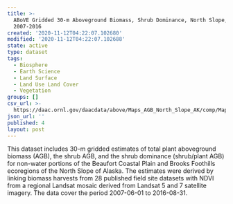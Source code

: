 ```yaml
---
title: >-
  ABoVE Gridded 30-m Aboveground Biomass, Shrub Dominance, North Slope, AK,
  2007-2016
created: '2020-11-12T04:22:07.102680'
modified: '2020-11-12T04:22:07.102688'
state: active
type: dataset
tags:
  - Biosphere
  - Earth Science
  - Land Surface
  - Land Use Land Cover
  - Vegetation
groups: []
csv_url: >-
  https://daac.ornl.gov/daacdata/above/Maps_AGB_North_Slope_AK/comp/Maps_AGB_North_Slope_AK_FieldSites.csv
json_url: ''
published: 4
layout: post
---
```

This dataset includes 30-m gridded estimates of total plant aboveground biomass (AGB), the shrub AGB, and the shrub dominance (shrub/plant AGB) for non-water portions of the Beaufort Coastal Plain and Brooks Foothills ecoregions of the North Slope of Alaska. The estimates were derived by linking biomass harvests from 28 published field site datasets with NDVI from a regional Landsat mosaic derived from Landsat 5 and 7 satellite imagery. The data cover the period 2007-06-01 to 2016-08-31.
